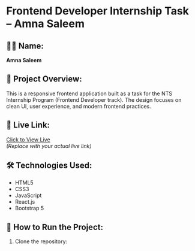# Frontend Developer Internship Task – Amna Saleem

## 👩‍💻 Name:
**Amna Saleem**

## 📌 Project Overview:
This is a responsive frontend application built as a task for the NTS Internship Program (Frontend Developer track). The design focuses on clean UI, user experience, and modern frontend practices.

## 🚀 Live Link:
[Click to View Live](https://task-mu-smoky.vercel.app)  
*(Replace with your actual live link)*

## 🛠 Technologies Used:
- HTML5
- CSS3
- JavaScript
- React.js
- Bootstrap 5

## 📂 How to Run the Project:
1. Clone the repository:
